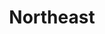 ---
layout: default
title: Northeast
desc: "Discover the resorts that skiers and riders are most passionate about in North America."
section_id: beginner
resions: north-east
---